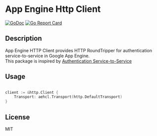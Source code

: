 # App Engine Http Client

[![GoDoc](https://godoc.org/github.com/emahiro/aehcl?status.svg)](https://godoc.org/github.com/emahiro/aehcl)
[![Go Report Card](https://goreportcard.com/badge/github.com/emahiro/aehcl)](https://goreportcard.com/report/github.com/emahiro/aehcl)

## Description

App Engine HTTP Client provides HTTP RoundTripper for authentication service-to-service in Google App Engine.  
This package is inspired by [Authentication Service-to-Service](https://cloud.google.com/run/docs/authenticating/service-to-service)

## Usage

```go

client := &http.Client {
    Transport: aehcl.Transport(http.DefaultTransport)
}

```

## License

MIT
